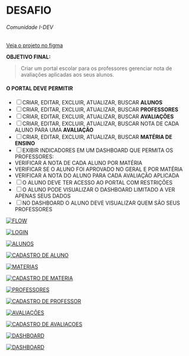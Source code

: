 # DESAFIO

###### Comunidade I-DEV

[Veja o projeto no figma](https://www.figma.com/proto/oFqXE6zW97xGmvYtDB37I2/portal-escolar?node-id=4%3A156&scaling=scale-down "Veja o projeto no figma")

**OBJETIVO FINAL:**

> Criar um portal escolar para os professores gerenciar nota de avaliações aplicadas aos seus alunos.

#### O PORTAL DEVE PERMITIR

- ☐ CRIAR, EDITAR, EXCLUIR, ATUALIZAR, BUSCAR **ALUNOS**
- ☐ CRIAR, EDITAR, EXCLUIR, ATUALIZAR, BUSCAR **PROFESSORES**
- ☐ CRIAR, EDITAR, EXCLUIR, ATUALIZAR, BUSCAR **AVALIAÇÕES**
- ☐ CRIAR, EDITAR, EXCLUIR, ATUALIZAR, BUSCAR NOTA DE CADA ALUNO PARA UMA **AVALIAÇÃO**
- ☐ CRIAR, EDITAR, EXCLUIR, ATUALIZAR, BUSCAR **MATÉRIA DE ENSINO**
- ☐ EXIBIR INDICADORES EM UM DASHBOARD QUE PERMITA OS PROFESSORES:
- VERIFICAR A NOTA DE CADA ALUNO POR MATÉRIA
- VERIFICAR SE O ALUNO FOI APROVADO NO GERAL E POR MATÉRIA
- VERIFICAR A NOTA DO ALUNO PARA CADA AVALIAÇÃO APLICADA
- ☐ O ALUNO DEVE TER ACESSO AO PORTAL COM RESTRIÇÕES
- ☐ O ALUNO PODE VISUALIZAR O DASHBOARD LIMITADO A VER APENAS SEUS DADOS
- ☐ NO DASHBOARD O ALUNO DEVE VISUALIZAR QUEM SÃO SEUS PROFESSORES

[![FLOW](./images/flow.png "FLOW")](./images/flow.png "FLOW")

[![LOGIN](./images/LOGIN.jpg "LOGIN")](./images/LOGIN.jpg "LOGIN")

[![ALUNOS](./images/ALUNOS.jpg "LOGIN")](./images/ALUNOS.jpg "ALUNOS")

[![CADASTRO DE ALUNO](./images/CADASTRO_DE_ALUNO.jpg "LOGIN")](./images/CADASTRO_DE_ALUNO.jpg "CADASTRO DE ALUNO")

[![MATERIAS](./images/MATERIAS.jpg "MATERIAS")](./images/MATERIAS.jpg "MATERIAS")

[![CADASTRO DE MATERIA](./images/CADASTRO_DE_MATERIA.jpg "CADASTRO DE MATERIA")](./images/CADASTRO_DE_MATERIA.jpg "CADASTRO DE MATERIA")

[![PROFESSORES](./images/PROFESSORES.jpg "PROFESSORES")](./images/PROFESSORES.jpg "PROFESSORES")

[![CADASTRO DE PROFESSOR](./images/CADASTRO_DE_PROFESSOR.jpg "CADASTRO DE PROFESSOR")](./images/CADASTRO_DE_PROFESSOR.jpg "CADASTRO DE PROFESSOR")

[![AVALIAÇÕES](./images/AVALIACOES.jpg "AVALIAÇÕES")](./images/AVALIACOES.jpg "AVALIAÇÕES")

[![CADASTRO DE AVALIACOES](./images/CADASTRO_DE_AVALIACAO.jpg "CADASTRO DE AVALIACOES")](./images/CADASTRO_DE_AVALIACAO.jpg "CADASTRO DE AVALIAÇÕES")

[![DASHBOARD](./images/DASHBOARD.jpg "DASHBOARD")](./images/DASHBOARD.jpg "DASHBOARD")

[![DASHBOARD](./images/DASHBOARD_FINAL.jpg "DASHBOARD")](./images/DASHBOARD_FINAL.jpg "DASHBOARD")
